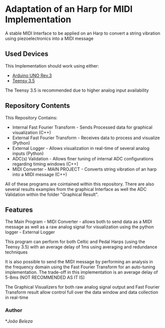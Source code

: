 # Adaptation of an Harp for MIDI Implementation

A stable MIDI Interface to be applied on an Harp to convert a string vibration using piezoelectronics into a MIDI message


## Used Devices

This Implementation should work using either:

- [Arduino UNO Rev.3](https://store.arduino.cc/arduino-uno-rev3)
- [Teensy 3.5](https://www.pjrc.com/store/teensy35.html)

The Teensy 3.5 is recommended due to higher analog input availability


## Repository Contents

This Repository Contains:

- Internal Fast Fourier Transform - Sends Processed data for graphical visualization (C++)
- External Fast Fourier Transform - Receives data to process and visualize (Python)
- External Logger - Allows visualization in real-time of several analog inputs (Python)
- ADC(s) Validation - Allows finer tuning of internal ADC configurations regarding timing windows (C++)
- MIDI Converter - MAIN PROJECT - Converts string vibration of an harp into a MIDI message (C++)

All of these programs are cointained within this repository.  There are also several results examples from the graphical Interface as well the ADC Validation within the folder "Graphical Result".

## Features

The Main Program - MIDI Converter - allows both to send data as a MIDI message as well as a raw analog signal for visualization using the python logger - External Logger  

This program can perform for both Celtic and Pedal Harps (using the Teensy 3.5) with an average delay of 1ms using averaging and redundance techniques  

It is also possible to send the MIDI message by performing an analysis in the frequency domain using the Fast Fourier Transform for an auto-tuning implementation. The trade-off in this implementation is an average delay of 5-8ms (NOT RECOMMENDED AS IT IS)  

The Graphical Visualizers for both raw analog signal output and Fast Fourier Transform result allow control full over the data window and data collection in real-time  

### Author
**João Beleza*